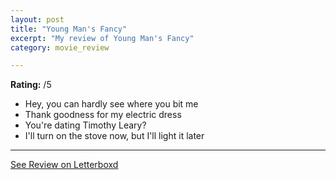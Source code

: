 ```yaml
---
layout: post
title: "Young Man's Fancy"
excerpt: "My review of Young Man's Fancy"
category: movie_review

---
```


**Rating:** /5

* Hey, you can hardly see where you bit me
* Thank goodness for my electric dress
* You're dating Timothy Leary?
* I'll turn on the stove now, but I'll light it later

<hr>

[See Review on Letterboxd](https://boxd.it/5kBG5V)
